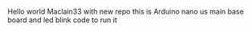 Hello world 
Maclain33 with new repo 
this is Arduino nano us main base board and led blink code to run it
